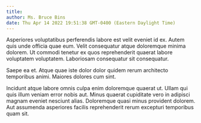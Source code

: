 ```yaml
---
title: 
author: Ms. Bruce Bins
date: Thu Apr 14 2022 19:51:38 GMT-0400 (Eastern Daylight Time)
---
```

Asperiores voluptatibus perferendis labore est velit eveniet id ex. Autem quis unde officia quae eum. Velit consequatur atque doloremque minima dolorem. Ut commodi tenetur ex quos reprehenderit quaerat labore voluptatem voluptatem. Laboriosam consequatur sit consequatur.

 Saepe ea et. Atque quae iste dolor dolor quidem rerum architecto temporibus animi. Maiores dolores cum sint.

 Incidunt atque labore omnis culpa enim doloremque quaerat ut. Ullam qui quis illum veniam error nobis aut. Minus quaerat cupiditate vero in adipisci magnam eveniet nesciunt alias. Doloremque quasi minus provident dolorem. Aut assumenda asperiores facilis reprehenderit rerum excepturi temporibus quam sit.